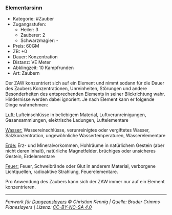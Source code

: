 ### Elementarsinn

- Kategorie: #Zauber
- Zugangsstufen:
  - Heiler: 3
  - Zauberer: 2
  - Schwarzmagier: -
- Preis: 60GM
- ZB: +0
- Dauer: Konzentration
- Distanz: VE Meter
- Abklingzeit: 10 Kampfrunden
- Art: Zaubern



Der ZAW konzentriert sich auf ein Element und nimmt sodann für die Dauer des Zaubers Konzentrationen, Unreinheiten, Störungen und andere Besonderheiten des entsprechenden Elements in seiner Blickrichtung wahr. Hindernisse werden dabei ignoriert. Je nach Element kann er folgende Dinge wahrnehmen: 

<u>Luft:</u> Lufteinschlüsse in beliebigem Material, Luftverunreinigungen, Gasansammlungen, elektrische Ladungen, Luftelementare 

<u>Wasser:</u> Wassereinschlüsse, verunreinigtes oder vergiftetes Wasser, Salzkonzentration, ungewöhnliche Wassertemperaturen, Wasserelementare 

<u>Erde:</u> Erz- und Mineralvorkommen, Hohlräume in natürlichem Gestein (aber nicht deren Inhalt), natürliche Magnetfelder, brüchiges oder unsicheres Gestein, Erdelementare 

<u>Feuer:</u> Feuer, Schwelbrände oder Glut in anderem Material, verborgene Lichtquellen, radioaktive Strahlung, Feuerelementare.

Pro Anwendung des Zaubers kann sich der ZAW immer nur auf ein Element konzentrieren.

---

_Fanwerk für [Dungeonslayers](https://www.dungeonslayers.net/) © Christian Kennig | Quelle: Bruder Grimms Planeslayers | Lizenz: [CC-BY-NC-SA 4.0](https://creativecommons.org/licenses/by-nc-sa/4.0/deed.de)_
